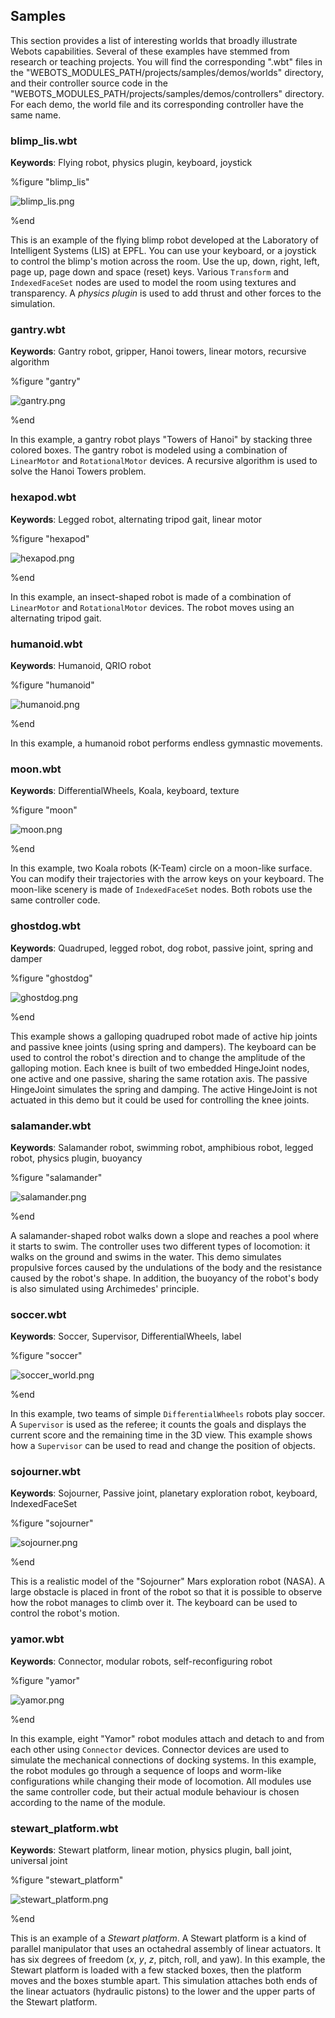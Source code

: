 ## Samples

This section provides a list of interesting worlds that broadly illustrate
Webots capabilities. Several of these examples have stemmed from research or
teaching projects. You will find the corresponding ".wbt" files in the
"WEBOTS\_MODULES\_PATH/projects/samples/demos/worlds" directory, and their
controller source code in the
"WEBOTS\_MODULES\_PATH/projects/samples/demos/controllers" directory. For each
demo, the world file and its corresponding controller have the same name.

### blimp_lis.wbt

**Keywords**: Flying robot, physics plugin, keyboard, joystick

%figure "blimp_lis"

![blimp_lis.png](images/blimp_lis.png)

%end

This is an example of the flying blimp robot developed at the Laboratory of
Intelligent Systems (LIS) at EPFL. You can use your keyboard, or a joystick to
control the blimp's motion across the room. Use the up, down, right, left, page
up, page down and space (reset) keys. Various `Transform` and `IndexedFaceSet`
nodes are used to model the room using textures and transparency. A *physics
plugin* is used to add thrust and other forces to the simulation.

### gantry.wbt

**Keywords**: Gantry robot, gripper, Hanoi towers, linear motors, recursive algorithm

%figure "gantry"

![gantry.png](images/gantry.png)

%end

In this example, a gantry robot plays "Towers of Hanoi" by stacking three
colored boxes. The gantry robot is modeled using a combination of `LinearMotor`
and `RotationalMotor` devices. A recursive algorithm is used to solve the Hanoi
Towers problem.

### hexapod.wbt

**Keywords**: Legged robot, alternating tripod gait, linear motor

%figure "hexapod"

![hexapod.png](images/hexapod.png)

%end

In this example, an insect-shaped robot is made of a combination of
`LinearMotor` and `RotationalMotor` devices. The robot moves using an
alternating tripod gait.

### humanoid.wbt

**Keywords**: Humanoid, QRIO robot

%figure "humanoid"

![humanoid.png](images/humanoid.png)

%end

In this example, a humanoid robot performs endless gymnastic movements.

### moon.wbt

**Keywords**: DifferentialWheels, Koala, keyboard, texture

%figure "moon"

![moon.png](images/moon.png)

%end

In this example, two Koala robots (K-Team) circle on a moon-like surface. You
can modify their trajectories with the arrow keys on your keyboard. The
moon-like scenery is made of `IndexedFaceSet` nodes. Both robots use the same
controller code.

### ghostdog.wbt

**Keywords**: Quadruped, legged robot, dog robot, passive joint, spring and damper

%figure "ghostdog"

![ghostdog.png](images/ghostdog.png)

%end

This example shows a galloping quadruped robot made of active hip joints and
passive knee joints (using spring and dampers). The keyboard can be used to
control the robot's direction and to change the amplitude of the galloping
motion. Each knee is built of two embedded HingeJoint nodes, one active and one
passive, sharing the same rotation axis. The passive HingeJoint simulates the
spring and damping. The active HingeJoint is not actuated in this demo but it
could be used for controlling the knee joints.

### salamander.wbt

**Keywords**: Salamander robot, swimming robot, amphibious robot, legged robot, physics plugin, buoyancy

%figure "salamander"

![salamander.png](images/salamander.png)

%end

A salamander-shaped robot walks down a slope and reaches a pool where it starts
to swim. The controller uses two different types of locomotion: it walks on the
ground and swims in the water. This demo simulates propulsive forces caused by
the undulations of the body and the resistance caused by the robot's shape. In
addition, the buoyancy of the robot's body is also simulated using Archimedes'
principle.

### soccer.wbt

**Keywords**: Soccer, Supervisor, DifferentialWheels, label

%figure "soccer"

![soccer_world.png](images/soccer_world.png)

%end

In this example, two teams of simple `DifferentialWheels` robots play soccer. A
`Supervisor` is used as the referee; it counts the goals and displays the
current score and the remaining time in the 3D view. This example shows how a
`Supervisor` can be used to read and change the position of objects.

### sojourner.wbt

**Keywords**: Sojourner, Passive joint, planetary exploration robot, keyboard, IndexedFaceSet

%figure "sojourner"

![sojourner.png](images/sojourner.png)

%end

This is a realistic model of the "Sojourner" Mars exploration robot (NASA). A
large obstacle is placed in front of the robot so that it is possible to observe
how the robot manages to climb over it. The keyboard can be used to control the
robot's motion.

### yamor.wbt

**Keywords**: Connector, modular robots, self-reconfiguring robot

%figure "yamor"

![yamor.png](images/yamor.png)

%end

In this example, eight "Yamor" robot modules attach and detach to and from each
other using `Connector` devices. Connector devices are used to simulate the
mechanical connections of docking systems. In this example, the robot modules go
through a sequence of loops and worm-like configurations while changing their
mode of locomotion. All modules use the same controller code, but their actual
module behaviour is chosen according to the name of the module.

### stewart_platform.wbt

**Keywords**: Stewart platform, linear motion, physics plugin, ball joint, universal joint

%figure "stewart_platform"

![stewart_platform.png](images/stewart_platform.png)

%end

This is an example of a *Stewart platform*. A Stewart platform is a kind of
parallel manipulator that uses an octahedral assembly of linear actuators. It
has six degrees of freedom (*x*, *y*, *z*, pitch, roll, and yaw). In this
example, the Stewart platform is loaded with a few stacked boxes, then the
platform moves and the boxes stumble apart. This simulation attaches both ends
of the linear actuators (hydraulic pistons) to the lower and the upper parts of
the Stewart platform.

